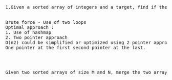 <pre>
1.Given a sorted array of integers and a target, find if there’s a pair of elements that add up to the target. Return true if such a pair can be found, and false otherwise.


Brute force - Use of two loops
Optimal approach :
1. Use of hashmap
2. Two pointer approach
O(n2) could be simplified or optimized using 2 pointer approach to O(n) so we should always try it.
One pointer at the first second pointer at the last.



</pre>

<pre>
Given two sorted arrays of size M and N, merge the two arrays and return the final array, sorted.
</pre>
